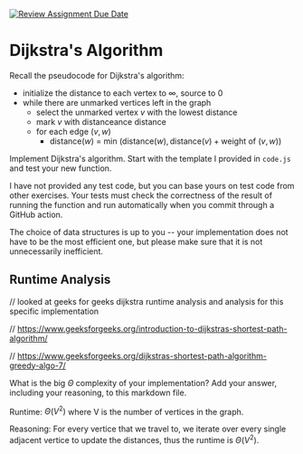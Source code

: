 [![Review Assignment Due Date](https://classroom.github.com/assets/deadline-readme-button-24ddc0f5d75046c5622901739e7c5dd533143b0c8e959d652212380cedb1ea36.svg)](https://classroom.github.com/a/2Wy-Iis-)
# Dijkstra's Algorithm

Recall the pseudocode for Dijkstra's algorithm:
- initialize the distance to each vertex to $\infty$, source to 0
- while there are unmarked vertices left in the graph
    - select the unmarked vertex $v$ with the lowest distance
    - mark $v$ with distanceance distance
    - for each edge $(v,w)$
        - distance($w$) = min $\left(\textrm{distance}(w), \textrm{distance}(v) + \textrm{weight of }(v, w)\right)$

Implement Dijkstra's algorithm. Start with the template I provided in `code.js`
and test your new function.

I have not provided any test code, but you can base yours on test code from
other exercises. Your tests must check the correctness of the result of running
the function and run automatically when you commit through a GitHub action.

The choice of data structures is up to you -- your implementation does not have
to be the most efficient one, but please make sure that it is not unnecessarily
inefficient.

## Runtime Analysis
// looked at geeks for geeks dijkstra runtime analysis and analysis for this specific implementation

// https://www.geeksforgeeks.org/introduction-to-dijkstras-shortest-path-algorithm/

// https://www.geeksforgeeks.org/dijkstras-shortest-path-algorithm-greedy-algo-7/

What is the big $\Theta$ complexity of your implementation? Add your
answer, including your reasoning, to this markdown file.

Runtime: $\Theta (V^2)$ where V is the number of vertices in the graph.

Reasoning:
For every vertice that we travel to, we iterate over every single adjacent vertice to update the distances, thus the runtime is $\Theta (V^2)$.
